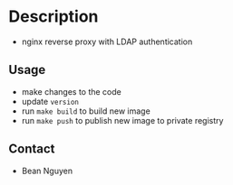 # Description

- nginx reverse proxy with LDAP authentication

## Usage

- make changes to the code
- update `version`
- run `make build` to build new image
- run `make push` to publish new image to private registry

## Contact

- Bean Nguyen
